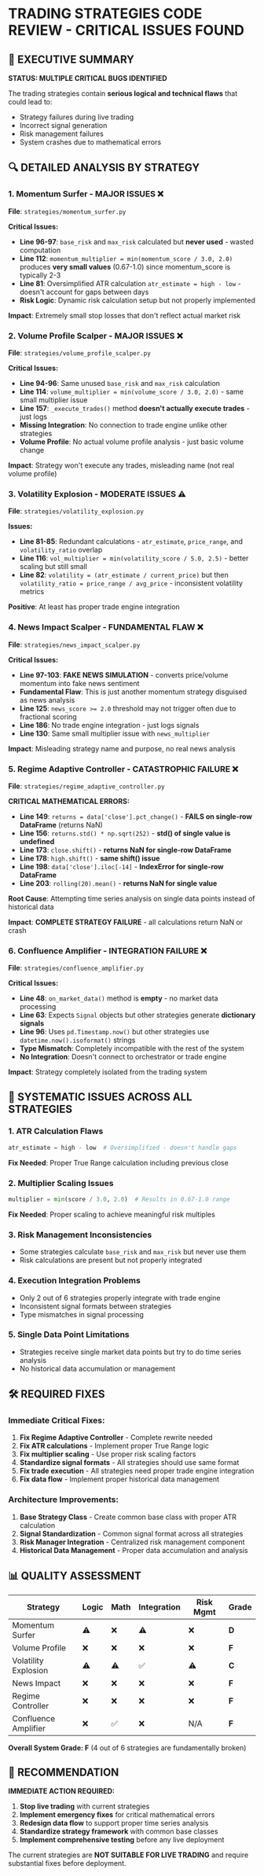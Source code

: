# TRADING STRATEGIES CODE REVIEW - CRITICAL ISSUES FOUND

## 🚨 EXECUTIVE SUMMARY
**STATUS: MULTIPLE CRITICAL BUGS IDENTIFIED**

The trading strategies contain **serious logical and technical flaws** that could lead to:
- Strategy failures during live trading
- Incorrect signal generation  
- Risk management failures
- System crashes due to mathematical errors

## 🔍 DETAILED ANALYSIS BY STRATEGY

### 1. **Momentum Surfer** - MAJOR ISSUES ❌

**File**: `strategies/momentum_surfer.py`

**Critical Issues:**
- **Line 96-97**: `base_risk` and `max_risk` calculated but **never used** - wasted computation
- **Line 112**: `momentum_multiplier = min(momentum_score / 3.0, 2.0)` produces **very small values** (0.67-1.0) since momentum_score is typically 2-3
- **Line 81**: Oversimplified ATR calculation `atr_estimate = high - low` - doesn't account for gaps between days
- **Risk Logic**: Dynamic risk calculation setup but not properly implemented

**Impact**: Extremely small stop losses that don't reflect actual market risk

### 2. **Volume Profile Scalper** - MAJOR ISSUES ❌

**File**: `strategies/volume_profile_scalper.py`

**Critical Issues:**
- **Line 94-96**: Same unused `base_risk` and `max_risk` calculation
- **Line 114**: `volume_multiplier = min(volume_score / 3.0, 2.0)` - same small multiplier issue
- **Line 157**: `_execute_trades()` method **doesn't actually execute trades** - just logs
- **Missing Integration**: No connection to trade engine unlike other strategies
- **Volume Profile**: No actual volume profile analysis - just basic volume change

**Impact**: Strategy won't execute any trades, misleading name (not real volume profile)

### 3. **Volatility Explosion** - MODERATE ISSUES ⚠️

**File**: `strategies/volatility_explosion.py`

**Issues:**
- **Line 81-85**: Redundant calculations - `atr_estimate`, `price_range`, and `volatility_ratio` overlap
- **Line 116**: `vol_multiplier = min(volatility_score / 5.0, 2.5)` - better scaling but still small
- **Line 82**: `volatility = (atr_estimate / current_price)` but then `volatility_ratio = price_range / avg_price` - inconsistent volatility metrics

**Positive**: At least has proper trade engine integration

### 4. **News Impact Scalper** - FUNDAMENTAL FLAW ❌

**File**: `strategies/news_impact_scalper.py`

**Critical Issues:**
- **Line 97-103**: **FAKE NEWS SIMULATION** - converts price/volume momentum into fake news sentiment
- **Fundamental Flaw**: This is just another momentum strategy disguised as news analysis
- **Line 125**: `news_score >= 2.0` threshold may not trigger often due to fractional scoring
- **Line 186**: No trade engine integration - just logs signals
- **Line 130**: Same small multiplier issue with `news_multiplier`

**Impact**: Misleading strategy name and purpose, no real news analysis

### 5. **Regime Adaptive Controller** - CATASTROPHIC FAILURE ❌

**File**: `strategies/regime_adaptive_controller.py`

**CRITICAL MATHEMATICAL ERRORS:**
- **Line 149**: `returns = data['close'].pct_change()` - **FAILS on single-row DataFrame** (returns NaN)
- **Line 156**: `returns.std() * np.sqrt(252)` - **std() of single value is undefined**
- **Line 173**: `close.shift()` - **returns NaN for single-row DataFrame**
- **Line 178**: `high.shift()` - **same shift() issue**
- **Line 198**: `data['close'].iloc[-14]` - **IndexError for single-row DataFrame**
- **Line 203**: `rolling(20).mean()` - **returns NaN for single value**

**Root Cause**: Attempting time series analysis on single data points instead of historical data

**Impact**: **COMPLETE STRATEGY FAILURE** - all calculations return NaN or crash

### 6. **Confluence Amplifier** - INTEGRATION FAILURE ❌

**File**: `strategies/confluence_amplifier.py`

**Critical Issues:**
- **Line 48**: `on_market_data()` method is **empty** - no market data processing
- **Line 63**: Expects `Signal` objects but other strategies generate **dictionary signals**
- **Line 96**: Uses `pd.Timestamp.now()` but other strategies use `datetime.now().isoformat()` strings
- **Type Mismatch**: Completely incompatible with the rest of the system
- **No Integration**: Doesn't connect to orchestrator or trade engine

**Impact**: Strategy completely isolated from the trading system

## 🔧 SYSTEMATIC ISSUES ACROSS ALL STRATEGIES

### 1. **ATR Calculation Flaws**
```python
atr_estimate = high - low  # Oversimplified - doesn't handle gaps
```
**Fix Needed**: Proper True Range calculation including previous close

### 2. **Multiplier Scaling Issues**
```python
multiplier = min(score / 3.0, 2.0)  # Results in 0.67-1.0 range
```
**Fix Needed**: Proper scaling to achieve meaningful risk multiples

### 3. **Risk Management Inconsistencies**
- Some strategies calculate `base_risk` and `max_risk` but never use them
- Risk calculations are present but not properly integrated

### 4. **Execution Integration Problems**
- Only 2 out of 6 strategies properly integrate with trade engine
- Inconsistent signal formats between strategies
- Type mismatches in signal processing

### 5. **Single Data Point Limitations**
- Strategies receive single market data points but try to do time series analysis
- No historical data accumulation or management

## 🛠️ REQUIRED FIXES

### **Immediate Critical Fixes:**

1. **Fix Regime Adaptive Controller** - Complete rewrite needed
2. **Fix ATR calculations** - Implement proper True Range logic
3. **Fix multiplier scaling** - Use proper risk scaling factors
4. **Standardize signal formats** - All strategies should use same format
5. **Fix trade execution** - All strategies need proper trade engine integration
6. **Fix data flow** - Implement proper historical data management

### **Architecture Improvements:**

1. **Base Strategy Class** - Create common base class with proper ATR calculation
2. **Signal Standardization** - Common signal format across all strategies
3. **Risk Manager Integration** - Centralized risk management component
4. **Historical Data Management** - Proper data accumulation and analysis

## 📊 QUALITY ASSESSMENT

| Strategy | Logic | Math | Integration | Risk Mgmt | Grade |
|----------|-------|------|-------------|-----------|-------|
| Momentum Surfer | ⚠️ | ❌ | ⚠️ | ❌ | **D** |
| Volume Profile | ❌ | ❌ | ❌ | ❌ | **F** |
| Volatility Explosion | ⚠️ | ⚠️ | ✅ | ⚠️ | **C** |
| News Impact | ❌ | ❌ | ❌ | ❌ | **F** |
| Regime Controller | ❌ | ❌ | ❌ | ❌ | **F** |
| Confluence Amplifier | ❌ | ✅ | ❌ | N/A | **F** |

**Overall System Grade: F** (4 out of 6 strategies are fundamentally broken)

## 🎯 RECOMMENDATION

**IMMEDIATE ACTION REQUIRED:**
1. **Stop live trading** with current strategies
2. **Implement emergency fixes** for critical mathematical errors
3. **Redesign data flow** to support proper time series analysis
4. **Standardize strategy framework** with common base classes
5. **Implement comprehensive testing** before any live deployment

The current strategies are **NOT SUITABLE FOR LIVE TRADING** and require substantial fixes before deployment. 